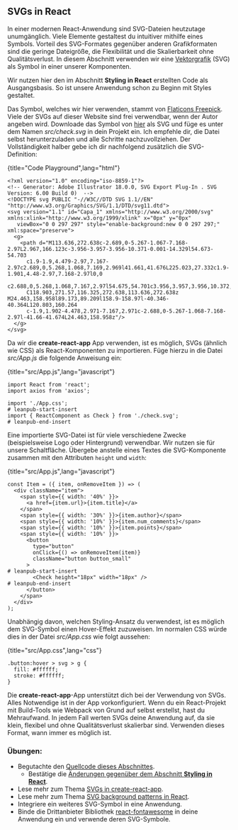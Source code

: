 ## SVGs in React

In einer modernen React-Anwendung sind SVG-Dateien heutzutage unumgänglich. Viele Elemente gestaltest du intuitiver mithilfe eines Symbols. Vorteil des SVG-Formates gegenüber anderen Grafikformaten sind die geringe Dateigröße, die Flexibilität und die Skalierbarkeit ohne Qualitätsverlust. In diesem Abschnitt verwenden wir eine [Vektorgrafik](https://de.wikipedia.org/wiki/Scalable_Vector_Graphics) (SVG) als Symbol in einer unserer Komponenten.

Wir nutzen hier den im Abschnitt **Styling in React** erstellten Code als Ausgangsbasis. So ist unsere Anwendung schon zu Beginn mit Styles gestaltet. 

Das Symbol, welches wir hier verwenden, stammt von [Flaticons Freepick](https://www.flaticon.com/authors/freepik). Viele der SVGs auf dieser Website sind frei verwendbar, wenn der Autor angeben wird. Downloade das Symbol von [hier](https://www.flaticon.com/free-icon/check_109748) als SVG und füge es unter dem Namen *src/check.svg* in dein Projekt ein. Ich empfehle dir, die Datei selbst herunterzuladen und alle Schritte nachzuvollziehen. Der Vollständigkeit halber gebe ich dir nachfolgend zusätzlich die SVG-Definition:

{title="Code Playground",lang="html"}
~~~~~~~
<?xml version="1.0" encoding="iso-8859-1"?>
<!-- Generator: Adobe Illustrator 18.0.0, SVG Export Plug-In . SVG Version: 6.00 Build 0)  -->
<!DOCTYPE svg PUBLIC "-//W3C//DTD SVG 1.1//EN" "http://www.w3.org/Graphics/SVG/1.1/DTD/svg11.dtd">
<svg version="1.1" id="Capa_1" xmlns="http://www.w3.org/2000/svg" xmlns:xlink="http://www.w3.org/1999/xlink" x="0px" y="0px"
   viewBox="0 0 297 297" style="enable-background:new 0 0 297 297;" xml:space="preserve">
  <g>
    <path d="M113.636,272.638c-2.689,0-5.267-1.067-7.168-2.97L2.967,166.123c-3.956-3.957-3.956-10.371-0.001-14.329l54.673-54.703
      c1.9-1.9,4.479-2.97,7.167-2.97c2.689,0,5.268,1.068,7.169,2.969l41.661,41.676L225.023,27.332c1.9-1.901,4.48-2.97,7.168-2.97l0,0
      c2.688,0,5.268,1.068,7.167,2.97l54.675,54.701c3.956,3.957,3.956,10.372,0,14.328L120.803,269.668
      C118.903,271.57,116.325,272.638,113.636,272.638z M24.463,158.958l89.173,89.209l158.9-158.97l-40.346-40.364L120.803,160.264
      c-1.9,1.902-4.478,2.971-7.167,2.971c-2.688,0-5.267-1.068-7.168-2.97l-41.66-41.674L24.463,158.958z"/>
  </g>
</svg>
~~~~~~~

Da wir die **create-react-app** App verwenden, ist es möglich, SVGs (ähnlich wie CSS) als React-Komponenten zu importieren. Füge hierzu in die Datei *src/App.js* die folgende Anweisung ein:

{title="src/App.js",lang="javascript"}
~~~~~~~
import React from 'react';
import axios from 'axios';

import './App.css';
# leanpub-start-insert
import { ReactComponent as Check } from './check.svg';
# leanpub-end-insert
~~~~~~~

Eine importierte SVG-Datei ist für viele verschiedene Zwecke (beispielsweise Logo oder Hintergrund) verwendbar. Wir nutzen sie für unsere Schaltfläche. Übergebe anstelle eines Textes die SVG-Komponente zusammen mit den Attributen `height` und `width`:

{title="src/App.js",lang="javascript"}
~~~~~~~
const Item = ({ item, onRemoveItem }) => (
  <div className="item">
    <span style={{ width: '40%' }}>
      <a href={item.url}>{item.title}</a>
    </span>
    <span style={{ width: '30%' }}>{item.author}</span>
    <span style={{ width: '10%' }}>{item.num_comments}</span>
    <span style={{ width: '10%' }}>{item.points}</span>
    <span style={{ width: '10%' }}>
      <button
        type="button"
        onClick={() => onRemoveItem(item)}
        className="button button_small"
      >
# leanpub-start-insert
        <Check height="18px" width="18px" />
# leanpub-end-insert
      </button>
    </span>
  </div>
);
~~~~~~~

Unabhängig davon, welchen Styling-Ansatz du verwendest, ist es möglich dem SVG-Symbol einen Hover-Effekt zuzuweisen. Im normalen CSS würde dies in der Datei *src/App.css* wie folgt aussehen:

{title="src/App.css",lang="css"}
~~~~~~~
.button:hover > svg > g {
  fill: #ffffff;
  stroke: #ffffff;
}
~~~~~~~

Die **create-react-app**-App unterstützt dich bei der Verwendung von SVGs. Alles Notwendige ist in der App vorkonfiguriert. Wenn du ein React-Projekt mit Build-Tools wie Webpack von Grund auf selbst erstellst, hast du Mehraufwand. In jedem Fall werten SVGs deine Anwendung auf, da sie klein, flexibel und ohne Qualitätsverlust skalierbar sind. Verwenden dieses Format, wann immer es möglich ist.

### Übungen:

* Begutachte den [Quellcode dieses Abschnittes](https://codesandbox.io/s/github/the-road-to-learn-react/hacker-stories/tree/hs/CSS-in-React-SVG).
  * Bestätige die [Änderungen gegenüber dem Abschnitt **Styling in React**](https://github.com/the-road-to-learn-react/hacker-stories/compare/hs/CSS-in-React...hs/CSS-in-React-SVG?expand=1).
* Lese mehr zum Thema [SVGs in create-react-app](https://create-react-app.dev/docs/adding-images-fonts-and-files).
* Lese mehr zum Thema [SVG background patterns in React](https://www.robinwieruch.de/react-svg-patterns).
* Integriere ein weiteres SVG-Symbol in eine Anwendung.
* Binde die Drittanbieter Bibliothek [react-fontawesome](https://github.com/FortAwesome/react-fontawesome) in deine Anwendung ein und verwende deren SVG-Symbole.
